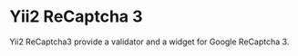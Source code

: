 <h1>Yii2 ReCaptcha 3</h1>

Yii2 ReCaptcha3 provide a validator and a widget for Google ReCaptcha 3.
